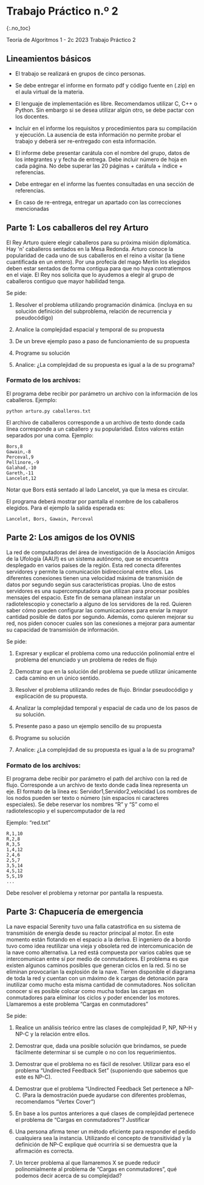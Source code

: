 Trabajo Práctico n.º 2
======================
{:.no_toc}

Teoría de Algoritmos 1 - 2c 2023
Trabajo Práctico 2

## Lineamientos básicos

- El trabajo se realizará en grupos de cinco personas.

- Se debe entregar el informe en formato pdf y código fuente en (.zip) en el aula virtual de la materia.

- El lenguaje de implementación es libre. Recomendamos utilizar C, C++ o Python. Sin embargo si se desea utilizar algún otro, se debe pactar con los docentes.

- Incluir en el informe los requisitos y procedimientos para su compilación y ejecución. La ausencia de esta información no permite probar el trabajo y deberá ser re-entregado con esta información.

- El informe debe presentar carátula con el nombre del grupo, datos de los integrantes y  y fecha de entrega. Debe incluir número de hoja en cada página. No debe superar las 20 páginas + carátula + índice + referencias.

- Debe entregar en el informe las fuentes consultadas en una sección de referencias.

- En caso de re-entrega, entregar un apartado con las correcciones mencionadas

## Parte 1: Los caballeros del rey Arturo

El Rey Arturo quiere elegir caballeros para su próxima misión diplomática. Hay 'n' caballeros sentados en la Mesa Redonda. Arturo conoce la popularidad de cada uno de sus caballeros en el reino a visitar (la tiene cuantificada en un entero). Por una profecía del mago Merlín los elegidos deben estar sentados de forma contigua para que no haya contratiempos en el viaje. El Rey nos solicita que lo ayudemos a elegir al grupo de caballeros contiguo que mayor habilidad tenga.

Se pide:

1.  Resolver el problema utilizando programación dinámica. (incluya en su solución definición del subproblema, relación de recurrencia y pseudocódigo)

1. Analice la complejidad espacial y temporal de su propuesta

1. De un breve ejemplo paso a paso de funcionamiento de su propuesta

1. Programe su solución

1. Analice: ¿La complejidad de su propuesta es igual a la de su programa?

### Formato de los archivos:

El programa debe recibir por parámetro un archivo con la información de los caballeros. Ejemplo:

	python arturo.py caballeros.txt

El archivo de caballeros corresponde a un archivo de texto donde cada línea corresponde a un caballero y su popularidad. Estos valores están separados por una coma. Ejemplo:

	Bors,8
	Gawain,-8
	Perceval,9
	Pellinore,-9
	Galahad,-10
	Gareth,-11
	Lancelot,12

Notar que Bors está sentado al lado Lancelot, ya que la mesa es circular.

El programa deberá mostrar por pantalla el nombre de los caballeros elegidos. Para el ejemplo la salida esperada es:

	Lancelot, Bors, Gawain, Perceval

## Parte 2: Los amigos de los OVNIS

La red de computadoras del área de investigación de la Asociación Amigos de la Ufología (AAU!) es un sistema autónomo, que se encuentra desplegado en varios países de la región. Esta red conecta diferentes servidores y permite la comunicación bidireccional entre ellos. Las diferentes conexiones tienen una velocidad máxima de transmisión de datos por segundo según sus características propias. Uno de estos servidores es una supercomputadora que utilizan para procesar posibles mensajes del espacio. Este fin de semana planean instalar un radiotelescopio y conectarlo a alguno de los servidores de la red. Quieren saber cómo pueden configurar las comunicaciones para enviar la mayor cantidad posible de datos por segundo. Además, como quieren mejorar su red, nos piden conocer cuales son las conexiones a mejorar para aumentar su capacidad de transmisión de información. 

Se pide:

1.  Expresar y explicar el problema como una reducción polinomial entre el problema del enunciado y un problema de redes de flujo

1. Demostrar que en la solución del problema se puede utilizar únicamente cada camino en un único sentido.

1. Resolver el problema utilizando redes de flujo. Brindar pseudocódigo y explicación de su propuesta. 

1. Analizar la complejidad temporal y espacial de cada uno de los pasos de su solución.

1. Presente paso a paso un ejemplo sencillo de su propuesta

1. Programe su solución

1. Analice: ¿La complejidad de su propuesta es igual a la de su programa?

### Formato de los archivos:

El programa debe recibir por parámetro el path del archivo con la red de flujo. Corresponde a un archivo de texto donde cada línea representa un eje.
El formato de la línea es: Servidor1,Servidor2,velocidad
Los nombres de los nodos pueden ser texto o número (sin espacios ni caracteres especiales). Se debe reservar los nombres “R” y “S” como el radiotelescopio y el supercomputador de la red

Ejemplo: “red.txt”

	R,1,10
	R,2,8
	R,3,5
	1,4,12
	2,4,6
	2,5,7
	3,5,14
	4,S,12
	5,S,19
	...

Debe resolver el problema y retornar por pantalla la respuesta.

## Parte 3: Chapucería de emergencia 

La nave espacial Serenity tuvo una falla catastrófica en su sistema de transmisión de energía desde su reactor principal al motor. En este momento están flotando en el espacio a la deriva. El ingeniero de a bordo tuvo como idea reutilizar una vieja y obsoleta red de intercomunicación de la nave como alternativa. La red está compuesta por varios cables que se intercomunican entre sí por medio de conmutadores. El problema es que existen algunos caminos posibles que generan ciclos en la red. Si no se eliminan provocarían la explosión de la nave. Tienen disponible el diagrama de toda la red y cuentan con un máximo de k cargas de detonación para inutilizar como mucho esta misma cantidad de conmutadores. Nos solicitan conocer si es posible colocar como mucha todas las cargas en conmutadores para eliminar los ciclos y poder encender los motores. Llamaremos a este problema “Cargas en conmutadores”

Se pide:

1. Realice un análisis teórico entre las clases de complejidad P, NP, NP-H y NP-C y la relación entre ellos.

1. Demostrar que, dada una posible solución que brindamos, se puede fácilmente determinar si se cumple o no con los requerimientos.

1. Demostrar que el problema no es fácil de resolver. Utilizar para eso el problema “Undirected Feedback Set” (suponiendo que sabemos que este es NP-C).

1. Demostrar que el problema “Undirected Feedback Set pertenece a NP-C. (Para la demostración puede ayudarse con diferentes problemas, recomendamos “Vertex Cover”)

1. En base a los puntos anteriores a qué clases de complejidad pertenece el problema de “Cargas en conmutadores”? Justificar

1. Una persona afirma tener un método eficiente para responder el pedido cualquiera sea la instancia. Utilizando el concepto de transitividad y la definición de NP-C explique qué ocurriría si se demuestra que la afirmación es correcta.

1. Un tercer problema al que llamaremos X se puede reducir polinomialmente al problema de “Cargas en conmutadores”, qué podemos decir acerca de su complejidad?
